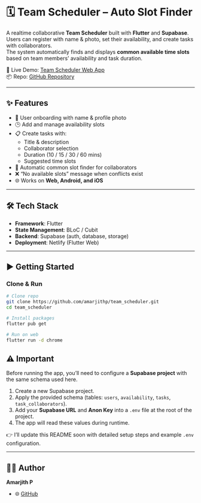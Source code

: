 # 🗓️ Team Scheduler – Auto Slot Finder  

A realtime collaborative **Team Scheduler** built with **Flutter** and **Supabase**.  
Users can register with name & photo, set their availability, and create tasks with collaborators.  
The system automatically finds and displays **common available time slots** based on team members’ availability and task duration.  

🚀 Live Demo: [Team Scheduler Web App](https://team-scheduler-slot-finder.netlify.app/)  
📦 Repo: [GitHub Repository](https://github.com/amarjithp/team_scheduler)  

---

## ✨ Features  
- 👤 User onboarding with name & profile photo  
- 🕒 Add and manage availability slots  
- 📋 Create tasks with:  
  - Title & description  
  - Collaborator selection  
  - Duration (10 / 15 / 30 / 60 mins)  
  - Suggested time slots  
- 🤝 Automatic common slot finder for collaborators  
- ❌ “No available slots” message when conflicts exist  
- 🌐 Works on **Web, Android, and iOS**  

---

## 🛠️ Tech Stack  
- **Framework**: Flutter  
- **State Management**: BLoC / Cubit  
- **Backend**: Supabase (auth, database, storage)  
- **Deployment**: Netlify (Flutter Web)  

---

## ▶️ Getting Started  

### Clone & Run  
```bash
# Clone repo
git clone https://github.com/amarjithp/team_scheduler.git
cd team_scheduler

# Install packages
flutter pub get

# Run on web
flutter run -d chrome

```

## ⚠️ Important  
Before running the app, you’ll need to configure a **Supabase project** with the same schema used here.  

1. Create a new Supabase project.  
2. Apply the provided schema (tables: `users`, `availability`, `tasks`, `task_collaborators`).  
3. Add your **Supabase URL** and **Anon Key** into a `.env` file at the root of the project.  
4. The app will read these values during runtime.  

👉 I’ll update this README soon with detailed setup steps and example `.env` configuration.  

---

## 👨‍💻 Author  
**Amarjith P**  
- 🌐 [GitHub](https://github.com/amarjithp)  
